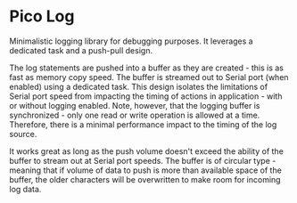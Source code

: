 # Pico Log

Minimalistic logging library for debugging purposes. It leverages a dedicated task and a push-pull design.

The log statements are pushed into a buffer as they are created - this is as fast as memory copy speed. The buffer 
is streamed out to Serial port (when enabled) using a dedicated task. This design isolates the limitations of Serial port speed 
from impacting the timing of actions in application - with or without logging enabled. Note, however, that the logging buffer is 
synchronized - only one read or write operation is allowed at a time. Therefore, there is a minimal performance impact to the 
timing of the log source.

It works great as long as the push volume doesn't exceed the ability of the buffer to stream out at Serial port speeds. 
The buffer is of circular type - meaning that if volume of data to push is more than available space of the buffer, 
the older characters will be overwritten to make room for incoming log data.  